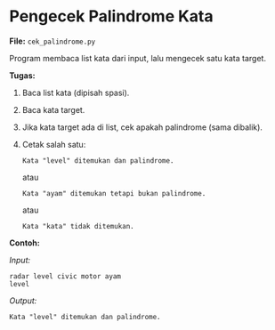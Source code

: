 # Pengecek Palindrome Kata

**File:** `cek_palindrome.py`

Program membaca list kata dari input, lalu mengecek satu kata target.

**Tugas:**

1. Baca list kata (dipisah spasi).
2. Baca kata target.
3. Jika kata target ada di list, cek apakah palindrome (sama dibalik).
4. Cetak salah satu:
    ```
    Kata "level" ditemukan dan palindrome.
    ```

    atau

    ```
    Kata "ayam" ditemukan tetapi bukan palindrome.
    ```

    atau

    ```
    Kata "kata" tidak ditemukan.
    ```

**Contoh:**

_Input:_

```
radar level civic motor ayam
level
```

_Output:_

```
Kata "level" ditemukan dan palindrome.
```
